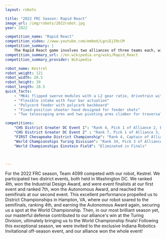 ```yaml
---
layout: robots

title: "2022 FRC Season: Rapid React"
image_url: /img/robots/2022robot.jpg
year: 2022

competition_name: "Rapid React"
competition_video: //www.youtube.com/embed/LgniEjI9cCM
competition_summary: |
    The Rapid React game involves two alliances of three teams each, with each team controlling a robot and completing specific actions in order to score points. The game revolves around both alliances shooting inflatable balls known as Cargo into a central Hub and climbing within their Hangars at the end of the match.
competition_summary_url: //en.wikipedia.org/wiki/Rapid_React
competition_summary_provider: Wikipedia

robot_name: Kestrel 
robot_weight: 121
robot_width: 28.5
robot_height: 39
robot_length: 28.5
quick_facts:
    - "MK4i flipped swerve modules with a L2 gear ratio, drivetrain with low center of gravity to minimize tipping"
    - "Flexible intake with four bar actuation"
    - "Polycord feeder with polycarb backboard"
    - "Fixed-position shooter hood designed for fender shots"
    - "Two telescoping arms and two pivoting arms climber for traversal rung"

competitions:
    "CHS District Greater DC Event 1": "Rank 4, Pick 1 of Alliance 2, Eliminated in Finals"
    "CHS District Greater DC Event 2" : "Rank 7, Pick 1 of Alliance 3, Eliminated in Semifinals"
    "FIRST Chesapeake District Championship": "Rank 4, Captain of Alliance 3, Eliminated in Semifinals"
    "World Championships Turing Division": "Rank 34, Pick 3 of Alliance 1, Won Finals"
    "World Championships Einstein Field": "Eliminated in Finals"
    
    

---
```


For the 2022 FRC season, Team 4099 competed with our robot, Kestrel. We participated two district events, both held in Washington DC. We ranked 4th, won the Industrial Design Award, and were event finalists at our first event and ranked 7th, won the Autonomous Award, and reached the semifinals at our second event. This excellent performance propelled us to District Championships in Hampton, VA, where our robot soared to the semifinals, ranking 4th, and earning the Autonomous Award again, securing us a spot at the World Championship. Then, in our most brilliant season yet, our masterful defense contributed to our alliance's win at the Turing Division, ultimately bringing us to the World Championship finals! Following this exceptional season, we were invited to the exclusive Indiana Robotics Invitational off-season event, and our alliance won the whole event!

    
